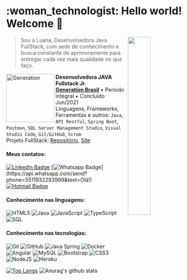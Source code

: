 <h1>:woman_technologist: Hello world! Welcome 👋 </h1>

<div>
  <img align="right" width="35%" src="https://media.giphy.com/media/13HBDT4QSTpveU/giphy.gif" width="200px"/>
<blockquote>Sou a Luana, Desenvolvedora Java FullStack, com sede de conhecimento e busca constante
de aprimoramento para entregar cada vez mais qualidade no que faço.
  </blockquote>
</div>


[<img align="left" width="130px" alt="Generation" src="https://encrypted-tbn0.gstatic.com/images?q=tbn:ANd9GcReBSkC5VuHdyllifp-0U6EeLIIKCW48_SCM0Qz_VzqqufSIFqHPlKCq_HuZUfTFPzXj2E&usqp=CAU"/>](https://brazil.generation.org/)

**Desenvolvedora JAVA Fullstack Jr.** \
[**Generation Brasil**](https://brazil.generation.org/) • Período integral • Concluído Jun/2021 \
Linguagens, Frameworks, Ferramentas e outros: `Java`, `API Restful`, `Spring Boot`, `Postman`, `SQL Server Management Studio`, `Visual Studio Code`, `Git/GitHub`, `Scrum`
<br>Projeto FullStack: [Repositório](https://github.com/LuaBezana/eCommerceGeneration), [Site](https://hw-tshirts.netlify.app/)</br>

#### Meus contatos:
[![Linkedin Badge](https://img.shields.io/badge/-LinkedIn-blue?style=flat-square&logo=Linkedin&logoColor=white&link=https:https://www.linkedin.com/in/luana-cristina-bezana-a3a762133/)](https://www.linkedin.com/in/luana-bezana-a3a762133/)
[![Whatsapp Badge](https://img.shields.io/badge/-Whatsapp-4CA143?style=flat-square&labelColor=4CA143&logo=whatsapp&logoColor=white&link=https://api.whatsapp.com/send?phone=5511932293999&text=Ol%C3%A1,%20Luana!%20Vi%20seu%20perfil%20no%20GitHub.)](https://api.whatsapp.com/send?phone=5511932293999&text=Olá!)
[![Hotmail Badge](https://img.shields.io/badge/-Hotmail-c14438?style=flat-square&logo=Hotmail&logoColor=white&link=mailto:luana.bezana@hotmail.com)](mailto:luana.bezana@hotmail.com)

#### Conhecimento nas linguagens:
![HTML5](https://img.shields.io/badge/-HTML5-4F4F4F?style=flat&logo=html5)
![Java](https://img.shields.io/badge/-Java-4F4F4F?style=flat&logo=java)
![JavaScript](https://img.shields.io/badge/-JavaScript-4F4F4F?style=flat&logo=javascript)
![TypeScript](https://img.shields.io/badge/-TypeScript-4F4F4F?style=flat&logo=typescript)
![SQL](https://img.shields.io/badge/-SQL-4F4F4F?style=flat&logo=postgresql)

#### Conhecimento nas tecnologias:
![Git](https://img.shields.io/badge/-Git-45b8d8?style=flat&logo=git&logoColor=F05032)
![GitHub](https://img.shields.io/badge/-GitHub-1a73e8?style=flat&logo=github&logoColor=181717)
![Java Spring](https://img.shields.io/badge/-Spring-430098?style=flat&logo=spring&logoColor=6DB33F)
![Docker](https://img.shields.io/badge/-Docker-B7178C?style=flat-square&logo=docker)
![Angular](https://img.shields.io/badge/-Angular-E10098?style=flat-square&logo=angular)
![MySQL](https://img.shields.io/badge/-MySQL-db7092?style=flat-square&logo=mysql)
![Bootstrap](https://img.shields.io/badge/-Bootstrap-DD0031?style=flat-square&logo=bootstrap)
![CSS3](https://img.shields.io/badge/-CSS3-FB542B?style=flat&logo=css3)
![NodeJS](https://img.shields.io/badge/-NodeJS-F7B93E?style=flat-square&logo=NodeJS)
<img alt="Heroku" src="https://img.shields.io/badge/-Heroku-13aa52?style=flat-square&logo=heroku&logoColor=white" />

[![Top Langs](https://github-readme-stats.vercel.app/api/top-langs/?username=luabezana&theme=highcontrast&layout=compact)](https://github.com/luabezana/github-readme-stats)
![Anurag's github stats](https://github-readme-stats.vercel.app/api?username=luabezana&show_icons=true&theme=highcontrast)


<!--
**Lua Bezana/Lua Bezana** is a ✨ _special_ ✨ repository because its `README.md` (this file) appears on your GitHub profile.

Here are some ideas to get you started:

- 🔭 I’m currently working on ...
- 🌱 I’m currently learning ...
- 👯 I’m looking to collaborate on ...
- 🤔 I’m looking for help with ...
- 💬 Ask me about ...
- 📫 How to reach me: ...
- 😄 Pronouns: ...
- ⚡ Fun fact: ...
-->
